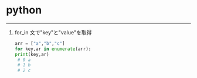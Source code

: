 # python

----

1. for_in 文で"key"と"value"を取得

   ```py
   arr = ["a","b","c"]
   for key,ar in enumerate(arr):
   print(key,ar)
    # 0 a
    # 1 b
    # 2 c
   ```
